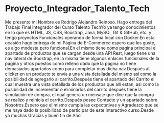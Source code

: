 # Proyecto_Integrador_Talento_Tech

Me presento mi Nombre es Rodrigo Alejandro Reinoso. Hago entrega del Trabajo Final Integrador del Curso Talento TechYo ya tengo conocimientos en lo que es HTML, JS, CSS, Boostrap, Java, MySQl, Git & GitHub, etc. y tengo proyectos Funcionales operando de forma local con Docker.En esta ocasión hago entrega de mi Página de E-Commerce espero que les guste, es algo modesta pero funcional.En el mismo tiene como pagina principal el apartado de productos que se cargan desde una API Rest, luego tiene una nav lateral de Boostrap, en la misma tiene algunos enlaces funcionales de la página y otros puestos como relleno dado que la pagina no tiene demasiados apartados como para completar mas dicha nav.Después al clicker en un producto te envía a una vista detallada del mismo asi como la posibilidad de agregarlo al carrito.Después tiene el apartado del Carrito el cual muestra una vista detallada de los productos que alli estan, asi como la posibilidad de incrementar o eliminarlos del carrito.después tiene la simulación de compra, el cual genera un mensaje que dice que la compra se realizo y reinicia el carrito.Después posee Contacto y un apartado sobre Nosotros.Espero que el mismo cumpla las expectativas y Agradezco que se me haya dado la posibilidad de participar de este interactivo curso.Desde ya muchas Gracias y buen fin de Año